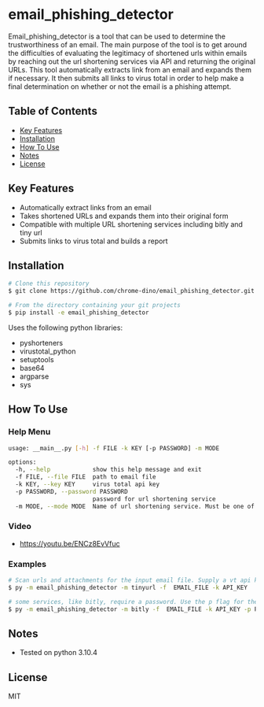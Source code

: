 # email_phishing_detector 

Email_phishing_detector is a tool that can be used to determine the trustworthiness of an email. The main purpose of the tool is to get around the difficulties of evaluating the legitimacy of shortened urls within emails by reaching out the url shortening services via API and returning the original URLs. This tool automatically extracts link from an email and expands them if necessary. It then submits all links to virus total in order to help make a final determination on whether or not the email is a phishing attempt.


## Table of Contents
* <a href="#key-features">Key Features</a></br>
* <a href="#installation">Installation</a></br>
* <a href="#how-to-use">How To Use</a> </br>
* <a href="#notes">Notes</a></br>
* <a href="#license">License</a>


## Key Features

* Automatically extract links from an email
* Takes shortened URLs and expands them into their original form
* Compatible with multiple URL shortening services including bitly and tiny url  
* Submits links to virus total and builds a report


## Installation

```bash
# Clone this repository
$ git clone https://github.com/chrome-dino/email_phishing_detector.git

# From the directory containing your git projects
$ pip install -e email_phishing_detector
```

Uses the following python libraries:
* pyshorteners
* virustotal_python
* setuptools
* base64
* argparse
* sys


## How To Use

### Help Menu

```bash
usage: __main__.py [-h] -f FILE -k KEY [-p PASSWORD] -m MODE

options:
  -h, --help            show this help message and exit
  -f FILE, --file FILE  path to email file
  -k KEY, --key KEY     virus total api key
  -p PASSWORD, --password PASSWORD
                        password for url shortening service
  -m MODE, --mode MODE  Name of url shortening service. Must be one of: bitly or tinyurl
```

### Video
* https://youtu.be/ENCz8EvVfuc

### Examples

```bash
# Scan urls and attachments for the input email file. Supply a vt api key with the k flag
$ py -m email_phishing_detector -m tinyurl -f  EMAIL_FILE -k API_KEY

# some services, like bitly, require a password. Use the p flag for these cases
$ py -m email_phishing_detector -m bitly -f  EMAIL_FILE -k API_KEY -p PASSWORD
```


## Notes

* Tested on python 3.10.4


## License

MIT
